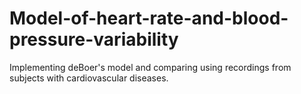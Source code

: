 # Model-of-heart-rate-and-blood-pressure-variability
Implementing deBoer's model and comparing using recordings from subjects with cardiovascular diseases.

